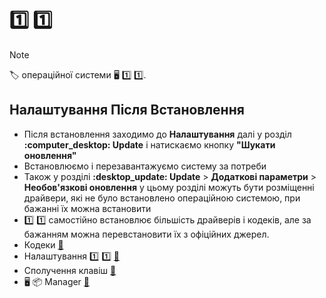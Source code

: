 # :one: :one:

>[!NOTE]
>
>:label: операційної системи :desktop_computer: :one: :one:.

## Налаштування Після Встановлення

- Після встановлення заходимо до **Налаштування** далі у розділ **:computer_desktop: Update** і натискаємо кнопку **"Шукати оновлення"**
- Встановлюємо і перезавантажуємо систему за потреби
- Також у розділі **:desktop_update: Update** > **Додаткові параметри** > **Необов'язкові оновлення** у цьому розділі можуть бути розміщенні драйвери, які не було встановлено операційною системою, при бажанні їх можна встановити
- :one: :one: самостійно встановлює більшість драйверів і кодеків, але за бажанням можна перевстановити їх з офіційних джерел.
- Кодеки [🔗](docs/codec.md)
- Налаштування :one: :one: [🔗](docs/settings.md)
- Сполучення клавіш [:link:](docs/shortcut.md)
- :desktop_computer: :package: Manager [🔗](docs/package-manager/README.md)
